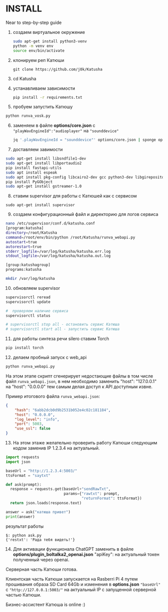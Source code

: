 # INSTALL

Near to step-by-step guide

1. создаем виртуальное окружение

    ```bash
    sudo apt-get install python3-venv
    python -m venv env
    source env/bin/activate
    ```
2. клонируем реп Катюши

    ```
    git clone https://github.com/j0k/Katusha
    ```
3. cd Katusha
4. устанавливаем зависимости

    ```bash
    pip install -r requirements.txt
    ```

5. пробуем запустить Катюшу

  ```bash
  python runva_vosk.py
  ```

6. заменяем в файле **options/core.json** с `"playWavEngineId":"audioplayer"` на `"sounddevice"`

   ```bash
   jq '.playWavEngineId = "sounddevice"' options/core.json | sponge options/core.json
   ```
   
8. доставляем завимости

  ```bash
  sudo apt-get install libsndfile1-dev
  sudo apt-get install libportaudio2
  pip install fastapi-utils
  sudo apt install espeak
  sudo apt install pkg-config libcairo2-dev gcc python3-dev libgirepository1.0-dev
  pip install PyGObject
  sudo apt-get install gstreamer-1.0
  ```

8. ставим supervisor для работы с Катюшей как с сервисом

  ```
  sudo apt-get install supervisor
  ```

9. создаем конфигурационный файл и директорию для логов сервиса

  ```bash
  nano /etc/supervisor/conf.d/katusha.conf
  [program:katusha]
  directory=/root/Katusha
  command=/root/env/bin/python /root/Katusha/runva_webapi.py
  autostart=true
  autorestart=true
  stderr_logfile=/var/log/katusha/katusha.err.log
  stdout_logfile=/var/log/katusha/katusha.out.log

  [group:katushagroup]
  programs:katusha
  ```

  ```bash
  mkdir /var/log/katusha
  ```

10. обновляем supervisor

  ```bash
  supervisorctl reread
  supervisorctl update

  #  проверяем наличие сервиса
  supervisorctl status

  # supervisorctl stop all - остановить сервис Катюша
  # supervisorctl start all - запустить сервис Катюша
  ```

11. для работы синтеза речи silero ставим Torch

  ```bash
  pip install torch
  ```

12. делаем пробный запуск c web_api

  ```bash
  python runva_webapi.py
  ```

  На этом этапе скрипт сгенерирует недостающие файлы в том числе файл `runva_webapi.json`, в нем необходимо заменить "host": "127.0.0.1" на "host": "0.0.0.0" тем самым делая доступ к API доступным извне.

  Пример итогового файла `runva_webapi.json`:

  ```json
  {
      "hash": "6abb2dcb0d9b2531b052e4c02c181184",
      "host": "0.0.0.0",
      "log_level": "info",
      "port": 5003,
      "use_ssl": false
  }
  ```


13. На этом этаже желательно проверить работу Катюши следующим кодом заменив IP 1.2.3.4 на актуальный.

  ```python
  import requests
  import json

  baseUrl = "http://1.2.3.4:5003/"
  ttsFormat = "saytxt"

  def ask(prompt):
    response = requests.get(baseUrl+"sendRawTxt",
                            params={"rawtxt": prompt,
                                    "returnFormat": ttsFormat})
    return json.loads(response.text)

  answer = ask("катюша привет")
  print(answer)
  ```

  результат работы
  ```
  $: python ask.py
  {'restxt': 'Рада тебя видеть!'}
  ```

  14. Для активации функционала ChatGPT заменить в файле **options/plugin_boltalka2_openai.json** "apiKey": на актуальный токен полученный через openai.

  Серверная часть Катюши готова.

Клиентская часть Катюши запускается на Rasberri Pi 4 путем прошивания образа SD Card 64Gb и изменения в **options.json** `"baseUrl"` с `"http://127.0.0.1:5003/"` на актуальный IP с запущенной серверной частью Катюши.

Бизнес-ассистент Катюша is online :)
